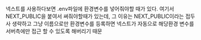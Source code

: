 넥스트를 사용하다보면 
.env파일에 환경변수를 넣어줘야할 때가 있다.  여기서 NEXT_PUBLIC을 붙여서 쎠줘야할때가 있는데, 그 이유는 NEXT_PUBLIC이라는 접두사 생략하고 그냥 이름으로만 환경변수를 등록하면 넥스트가 자동으로 해당환경 변수를 서버측에만 접근 할 수 있도록 해버리기 때문